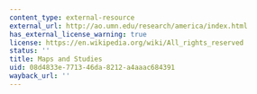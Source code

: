 ```yaml
---
content_type: external-resource
external_url: http://ao.umn.edu/research/america/index.html
has_external_license_warning: true
license: https://en.wikipedia.org/wiki/All_rights_reserved
status: ''
title: Maps and Studies
uid: 08d4833e-7713-46da-8212-a4aaac684391
wayback_url: ''
---
```


